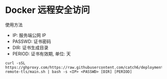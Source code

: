 # Docker 远程安全访问

使用方法

- IP: 服务端公网 IP
- PASSWD: 证书密码
- DIR: 证书生成目录
- PERIOD: 证书有效期, 单位: 天

```shell
curl -sSL https://ghproxy.com/https://raw.githubusercontent.com/catch6/deployment/main/docker-remote-tls/main.sh | bash -s <IP> <PASSWD> [DIR] [PERIOD]
```
